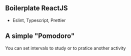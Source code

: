 ## Boilerplate ReactJS
- Eslint, Typescript, Prettier
## A simple "Pomodoro"
You can set intervals to study or to pratice another activity 
